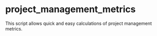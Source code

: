 # project_management_metrics
This script allows quick and easy calculations of project management metrics.
